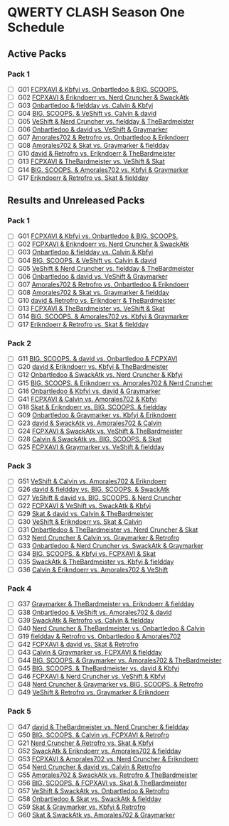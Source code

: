 # QWERTY CLASH Season One Schedule

## Active Packs

### Pack 1

-   [ ] G01 [FCPXAVI & Kbfyi vs. Onbartledoo & BIG. SCOOPS.](...)
-   [ ] G02 [FCPXAVI & Erikndoerr vs. Nerd Cruncher & SwackAtk](...)
-   [ ] G03 [Onbartledoo & fieldday vs. Calvin & Kbfyi](...)
-   [ ] G04 [BIG. SCOOPS. & VeShift vs. Calvin & david](...)
-   [ ] G05 [VeShift & Nerd Cruncher vs. fieldday & TheBardmeister](...)
-   [ ] G06 [Onbartledoo & david vs. VeShift & Graymarker](...)
-   [ ] G07 [Amorales702 & Retrofro vs. Onbartledoo & Erikndoerr](...)
-   [ ] G08 [Amorales702 & Skat vs. Graymarker & fieldday](...)
-   [ ] G10 [david & Retrofro vs. Erikndoerr & TheBardmeister](...)
-   [ ] G13 [FCPXAVI & TheBardmeister vs. VeShift & Skat](...)
-   [ ] G14 [BIG. SCOOPS. & Amorales702 vs. Kbfyi & Graymarker](...)
-   [ ] G17 [Erikndoerr & Retrofro vs. Skat & fieldday](...)

## Results and Unreleased Packs

### Pack 1

-   [ ] G01 [FCPXAVI & Kbfyi vs. Onbartledoo & BIG. SCOOPS.](...)
-   [ ] G02 [FCPXAVI & Erikndoerr vs. Nerd Cruncher & SwackAtk](...)
-   [ ] G03 [Onbartledoo & fieldday vs. Calvin & Kbfyi](...)
-   [ ] G04 [BIG. SCOOPS. & VeShift vs. Calvin & david](...)
-   [ ] G05 [VeShift & Nerd Cruncher vs. fieldday & TheBardmeister](...)
-   [ ] G06 [Onbartledoo & david vs. VeShift & Graymarker](...)
-   [ ] G07 [Amorales702 & Retrofro vs. Onbartledoo & Erikndoerr](...)
-   [ ] G08 [Amorales702 & Skat vs. Graymarker & fieldday](...)
-   [ ] G10 [david & Retrofro vs. Erikndoerr & TheBardmeister](...)
-   [ ] G13 [FCPXAVI & TheBardmeister vs. VeShift & Skat](...)
-   [ ] G14 [BIG. SCOOPS. & Amorales702 vs. Kbfyi & Graymarker](...)
-   [ ] G17 [Erikndoerr & Retrofro vs. Skat & fieldday](...)

### Pack 2

-   [ ] G11 [BIG. SCOOPS. & david vs. Onbartledoo & FCPXAVI](...)
-   [ ] G20 [david & Erikndoerr vs. Kbfyi & TheBardmeister](...)
-   [ ] G12 [Onbartledoo & SwackAtk vs. Nerd Cruncher & Kbfyi](...)
-   [ ] G15 [BIG. SCOOPS. & Erikndoerr vs. Amorales702 & Nerd Cruncher](...)
-   [ ] G16 [Onbartledoo & Kbfyi vs. david & Graymarker](...)
-   [ ] G41 [FCPXAVI & Calvin vs. Amorales702 & Kbfyi](...)
-   [ ] G18 [Skat & Erikndoerr vs. BIG. SCOOPS. & fieldday](...)
-   [ ] G09 [Onbartledoo & Graymarker vs. Kbfyi & Erikndoerr](...)
-   [ ] G23 [david & SwackAtk vs. Amorales702 & Calvin](...)
-   [ ] G24 [FCPXAVI & SwackAtk vs. VeShift & TheBardmeister](...)
-   [ ] G28 [Calvin & SwackAtk vs. BIG. SCOOPS. & Skat](...)
-   [ ] G25 [FCPXAVI & Graymarker vs. VeShift & fieldday](...)

### Pack 3

-   [ ] G51 [VeShift & Calvin vs. Amorales702 & Erikndoerr](...)
-   [ ] G26 [david & fieldday vs. BIG. SCOOPS. & SwackAtk](...)
-   [ ] G27 [VeShift & david vs. BIG. SCOOPS. & Nerd Cruncher](...)
-   [ ] G22 [FCPXAVI & VeShift vs. SwackAtk & Kbfyi](...)
-   [ ] G29 [Skat & david vs. Calvin & TheBardmeister](...)
-   [ ] G30 [VeShift & Erikndoerr vs. Skat & Calvin](...)
-   [ ] G31 [Onbartledoo & TheBardmeister vs. Nerd Cruncher & Skat](...)
-   [ ] G32 [Nerd Cruncher & Calvin vs. Graymarker & Retrofro](...)
-   [ ] G33 [Onbartledoo & Nerd Cruncher vs. SwackAtk & Graymarker](...)
-   [ ] G34 [BIG. SCOOPS. & Kbfyi vs. FCPXAVI & Skat](...)
-   [ ] G35 [SwackAtk & TheBardmeister vs. Kbfyi & fieldday](...)
-   [ ] G36 [Calvin & Erikndoerr vs. Amorales702 & VeShift](...)

### Pack 4

-   [ ] G37 [Graymarker & TheBardmeister vs. Erikndoerr & fieldday](...)
-   [ ] G38 [Onbartledoo & VeShift vs. Amorales702 & david](...)
-   [ ] G39 [SwackAtk & Retrofro vs. Calvin & fieldday](...)
-   [ ] G40 [Nerd Cruncher & TheBardmeister vs. Onbartledoo & Calvin](...)
-   [ ] G19 [fieldday & Retrofro vs. Onbartledoo & Amorales702](...)
-   [ ] G42 [FCPXAVI & david vs. Skat & Retrofro](...)
-   [ ] G43 [Calvin & Graymarker vs. FCPXAVI & fieldday](...)
-   [ ] G44 [BIG. SCOOPS. & Graymarker vs. Amorales702 & TheBardmeister](...)
-   [ ] G45 [BIG. SCOOPS. & TheBardmeister vs. david & Kbfyi](...)
-   [ ] G46 [FCPXAVI & Nerd Cruncher vs. VeShift & Kbfyi](...)
-   [ ] G48 [Nerd Cruncher & Graymarker vs. BIG. SCOOPS. & Retrofro](...)
-   [ ] G49 [VeShift & Retrofro vs. Graymarker & Erikndoerr](...)

### Pack 5

-   [ ] G47 [david & TheBardmeister vs. Nerd Cruncher & fieldday](...)
-   [ ] G50 [BIG. SCOOPS. & Calvin vs. FCPXAVI & Retrofro](...)
-   [ ] G21 [Nerd Cruncher & Retrofro vs. Skat & Kbfyi](...)
-   [ ] G52 [SwackAtk & Erikndoerr vs. Amorales702 & fieldday](...)
-   [ ] G53 [FCPXAVI & Amorales702 vs. Nerd Cruncher & Erikndoerr](...)
-   [ ] G54 [Nerd Cruncher & david vs. Calvin & Retrofro](...)
-   [ ] G55 [Amorales702 & SwackAtk vs. Retrofro & TheBardmeister](...)
-   [ ] G56 [BIG. SCOOPS. & FCPXAVI vs. Skat & TheBardmeister](...)
-   [ ] G57 [VeShift & SwackAtk vs. Onbartledoo & Retrofro](...)
-   [ ] G58 [Onbartledoo & Skat vs. SwackAtk & fieldday](...)
-   [ ] G59 [Skat & Graymarker vs. Kbfyi & Retrofro](...)
-   [ ] G60 [Skat & SwackAtk vs. Amorales702 & Graymarker](...)
